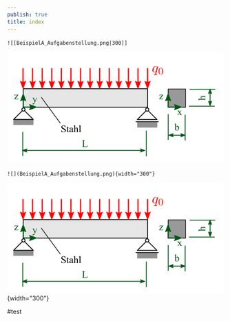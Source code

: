 ```yaml
---
publish: true
title: index
---
```


`![[BeispielA_Aufgabenstellung.png|300]]`

![300](BeispielA_Aufgabenstellung.png)

`![](BeispielA_Aufgabenstellung.png){width="300"}`

![](BeispielA_Aufgabenstellung.png){width="300"}

#test